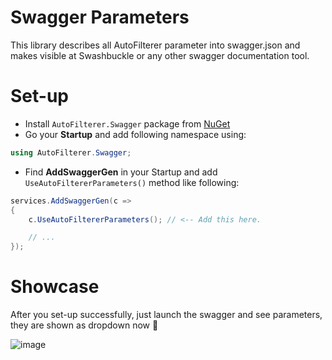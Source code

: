 ﻿# Swagger Parameters
This library describes all AutoFilterer parameter into swagger.json and makes visible at Swashbuckle or any other swagger documentation tool.

# Set-up

- Install `AutoFilterer.Swagger` package from [NuGet](https://www.nuget.org/packages/AutoFilterer.Swagger)
- Go your **Startup** and add following namespace using:
```csharp
using AutoFilterer.Swagger;
```
 
- Find **AddSwaggerGen** in your Startup and add `UseAutoFiltererParameters()` method like following:

```csharp
services.AddSwaggerGen(c =>
{
    c.UseAutoFiltererParameters(); // <-- Add this here.

    // ...
});
```

# Showcase
After you set-up successfully, just launch the swagger and see parameters, they are shown as dropdown now 🚀

![image](https://user-images.githubusercontent.com/23705418/82148416-b89e0b80-985c-11ea-801c-646a1651dc3d.png)

